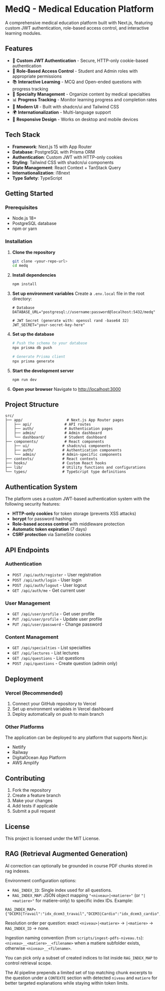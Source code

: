 # MedQ - Medical Education Platform

A comprehensive medical education platform built with Next.js, featuring custom JWT authentication, role-based access control, and interactive learning modules.

## Features

- 🔐 **Custom JWT Authentication** - Secure, HTTP-only cookie-based authentication
- 👥 **Role-Based Access Control** - Student and Admin roles with appropriate permissions
- 📚 **Interactive Learning** - MCQ and Open-ended questions with progress tracking
- 🎯 **Specialty Management** - Organize content by medical specialties
- 📊 **Progress Tracking** - Monitor learning progress and completion rates
- 🎨 **Modern UI** - Built with shadcn/ui and Tailwind CSS
- 🌍 **Internationalization** - Multi-language support
- 📱 **Responsive Design** - Works on desktop and mobile devices

## Tech Stack

- **Framework**: Next.js 15 with App Router
- **Database**: PostgreSQL with Prisma ORM
- **Authentication**: Custom JWT with HTTP-only cookies
- **Styling**: Tailwind CSS with shadcn/ui components
- **State Management**: React Context + TanStack Query
- **Internationalization**: i18next
- **Type Safety**: TypeScript

## Getting Started

### Prerequisites

- Node.js 18+ 
- PostgreSQL database
- npm or yarn

### Installation

1. **Clone the repository**
   ```bash
   git clone <your-repo-url>
   cd medq
   ```

2. **Install dependencies**
   ```bash
   npm install
   ```

3. **Set up environment variables**
   Create a `.env.local` file in the root directory:
   ```env
   # Database
   DATABASE_URL="postgresql://username:password@localhost:5432/medq"
   
   # JWT Secret (generate with: openssl rand -base64 32)
   JWT_SECRET="your-secret-key-here"
   ```

4. **Set up the database**
   ```bash
   # Push the schema to your database
   npx prisma db push
   
   # Generate Prisma client
   npx prisma generate
   ```

5. **Start the development server**
   ```bash
   npm run dev
   ```

6. **Open your browser**
   Navigate to [http://localhost:3000](http://localhost:3000)

## Project Structure

```
src/
├── app/                    # Next.js App Router pages
│   ├── api/               # API routes
│   ├── auth/              # Authentication pages
│   ├── admin/             # Admin dashboard
│   └── dashboard/         # Student dashboard
├── components/            # React components
│   ├── ui/               # shadcn/ui components
│   ├── auth/             # Authentication components
│   └── admin/            # Admin-specific components
├── contexts/             # React contexts
├── hooks/                # Custom React hooks
├── lib/                  # Utility functions and configurations
└── types/                # TypeScript type definitions
```

## Authentication System

The platform uses a custom JWT-based authentication system with the following security features:

- **HTTP-only cookies** for token storage (prevents XSS attacks)
- **bcrypt** for password hashing
- **Role-based access control** with middleware protection
- **Automatic token expiration** (7 days)
- **CSRF protection** via SameSite cookies

## API Endpoints

### Authentication
- `POST /api/auth/register` - User registration
- `POST /api/auth/login` - User login
- `POST /api/auth/logout` - User logout
- `GET /api/auth/me` - Get current user

### User Management
- `GET /api/user/profile` - Get user profile
- `PUT /api/user/profile` - Update user profile
- `PUT /api/user/password` - Change password

### Content Management
- `GET /api/specialties` - List specialties
- `GET /api/lectures` - List lectures
- `GET /api/questions` - List questions
- `POST /api/questions` - Create question (admin only)

## Deployment

### Vercel (Recommended)
1. Connect your GitHub repository to Vercel
2. Set up environment variables in Vercel dashboard
3. Deploy automatically on push to main branch

### Other Platforms
The application can be deployed to any platform that supports Next.js:
- Netlify
- Railway
- DigitalOcean App Platform
- AWS Amplify

## Contributing

1. Fork the repository
2. Create a feature branch
3. Make your changes
4. Add tests if applicable
5. Submit a pull request

## License

This project is licensed under the MIT License.

## RAG (Retrieval Augmented Generation)

AI correction can optionally be grounded in course PDF chunks stored in rag indexes.

Environment configuration options:

- `RAG_INDEX_ID`: Single index used for all questions.
- `RAG_INDEX_MAP`: JSON object mapping `"<niveau>|<matiere>"` (or `"|<matiere>"` for matiere-only) to specific index IDs. Example:

```
RAG_INDEX_MAP={"DCEM3|Travail":"idx_dcem3_travail","DCEM3|Cardio":"idx_dcem3_cardio","|Cardio":"idx_generic_cardio"}
```

Resolution order per question: exact `<niveau>|<matiere>` -> `|<matiere>` -> `RAG_INDEX_ID` -> none.

Ingestion naming convention (from `scripts/ingest-pdfs-niveau.ts`): `<niveau>__<matiere>__<filename>` when a matiere subfolder exists, otherwise `<niveau>__<filename>`.

You can pick only a subset of created indices to list inside `RAG_INDEX_MAP` to control retrieval scope.

The AI pipeline prepends a limited set of top matching chunk excerpts to the question under a `CONTEXTE` section with detected `niveau` and `matiere` for better targeted explanations while staying within token limits.
